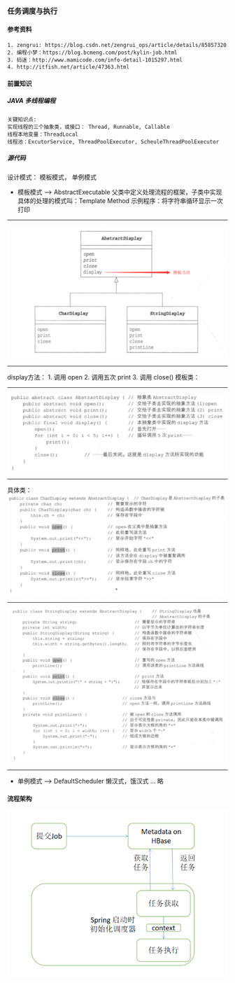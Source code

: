 ### 任务调度与执行
#### 参考资料
	1. zengrui: https://blog.csdn.net/zengrui_ops/article/details/85857320
	2. 编程小梦：https://blog.bcmeng.com/post/kylin-job.html
	3. 码迷：http://www.mamicode.com/info-detail-1015297.html
	4. http://itfish.net/article/47363.html 

#### 前置知识
##### JAVA 多线程编程
	关键知识点: 
	实现线程的三个抽象类，或接口： Thread, Runnable, Callable
	线程本地变量：ThreadLocal
	线程池：ExcutorService, ThreadPoolExecutor, ScheuleThreadPoolExecutor
	
##### 源代码
设计模式： 模板模式， 单例模式
* 模板模式 --> AbstractExecutable
父类中定义处理流程的框架，子类中实现具体的处理的模式叫：Template Method
示例程序：将字符串循环显示一次打印
***
![类图](../imgs/template_1.png)
***
display方法： 1. 调用 open 2. 调用五次 print 3. 调用 close()
模板类：
***
![AbstractDisplay](../imgs/template_2.png)
***
具体类：
![CharDisplay](../imgs/template_3.png)
***
![StringDisplay](../imgs/template_4.png)
*** 
* 单例模式 --> DefaultScheduler
懒汉式，饿汉式 ... 略
#### 流程架构
![shce](../imgs/schedule.png)